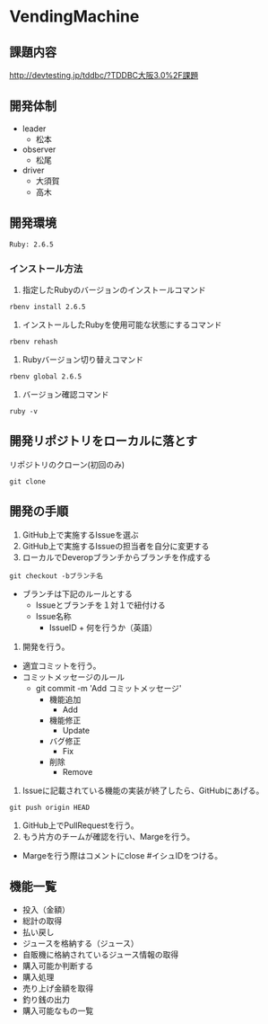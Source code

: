 # VendingMachine

## 課題内容
http://devtesting.jp/tddbc/?TDDBC大阪3.0%2F課題

## 開発体制
- leader
  - 松本  
- observer
  - 松尾
- driver
  - 大須賀
  - 高木

## 開発環境
`Ruby: 2.6.5`

###  インストール方法
1. 指定したRubyのバージョンのインストールコマンド
```
rbenv install 2.6.5
```
1. インストールしたRubyを使用可能な状態にするコマンド
```
rbenv rehash
```
1. Rubyバージョン切り替えコマンド
```
rbenv global 2.6.5
```
1. バージョン確認コマンド
```
ruby -v
```

## 開発リポジトリをローカルに落とす
リポジトリのクローン(初回のみ)

```
git clone 
```

## 開発の手順
1. GitHub上で実施するIssueを選ぶ
1. GitHub上で実施するIssueの担当者を自分に変更する
1. ローカルでDeveropブランチからブランチを作成する
  ```
  git checkout -bブランチ名
  ```
  - ブランチは下記のルールとする
    - Issueとブランチを１対１で紐付ける
    - Issue名称
      - IssueID + 何を行うか（英語）
1. 開発を行う。
  - 適宜コミットを行う。
  - コミットメッセージのルール
    - git commit -m 'Add コミットメッセージ'
      - 機能追加
        - Add
      - 機能修正
        - Update
      - バグ修正
        - Fix
      - 削除
        - Remove
1. Issueに記載されている機能の実装が終了したら、GitHubにあげる。
```
git push origin HEAD
```
1. GitHub上でPullRequestを行う。
1. もう片方のチームが確認を行い、Margeを行う。
  - Margeを行う際はコメントにclose #イシュIDをつける。

## 機能一覧
- 投入（金額）
- 総計の取得
- 払い戻し
- ジュースを格納する（ジュース）
- 自販機に格納されているジュース情報の取得
- 購入可能か判断する
- 購入処理
- 売り上げ金額を取得
- 釣り銭の出力
- 購入可能なもの一覧

